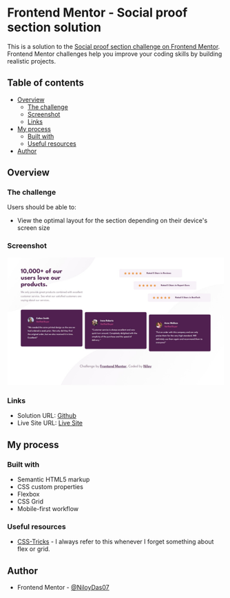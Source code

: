 # Frontend Mentor - Social proof section solution

This is a solution to the [Social proof section challenge on Frontend Mentor](https://www.frontendmentor.io/challenges/social-proof-section-6e0qTv_bA). Frontend Mentor challenges help you improve your coding skills by building realistic projects.

## Table of contents

- [Overview](#overview)
  - [The challenge](#the-challenge)
  - [Screenshot](#screenshot)
  - [Links](#links)
- [My process](#my-process)
  - [Built with](#built-with)
  - [Useful resources](#useful-resources)
- [Author](#author)

## Overview

### The challenge

Users should be able to:

- View the optimal layout for the section depending on their device's screen size

### Screenshot

![](../../assets/images/social-proof-section/screenshot.jpeg)

### Links

- Solution URL: [Github](https://github.com/NiloyDas07/Frontend-Mentor-Social-Proof-Section/)
- Live Site URL: [Live Site](https://niloydas07.github.io/Frontend-Mentor-Social-Proof-Section/)

## My process

### Built with

- Semantic HTML5 markup
- CSS custom properties
- Flexbox
- CSS Grid
- Mobile-first workflow

### Useful resources

- [CSS-Tricks](https://css-tricks.com/) - I always refer to this whenever I forget something about flex or grid.

## Author

- Frontend Mentor - [@NiloyDas07](https://www.frontendmentor.io/profile/NiloyDas07)

